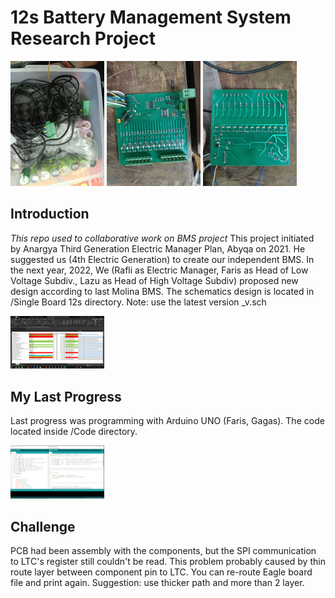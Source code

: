 # 12s Battery Management System Research Project

<img src="Foto 14s Baterai Pack.jpg" alt="drawing" width="150"/> <img src="Foto PCB Atas.jpg" alt="drawing" width="150"/> <img src="Foto PCB Bawah.jpg" alt="drawing" width="150"/>

## Introduction
*This repo used to collaborative work on BMS project*
This project initiated by Anargya Third Generation Electric Manager Plan, Abyqa on 2021.
He suggested us (4th Electric Generation) to create our independent BMS. 
In the next year, 2022, We (Rafli as Electric Manager, Faris as Head of Low Voltage Subdiv., Lazu as Head of High Voltage Subdiv) proposed new design according to last Molina BMS.
The schematics design is located in /Single Board 12s directory. Note: use the latest version _v<number>.sch

<img src="BoM.png" alt="drawing" width="150"/>

## My Last Progress
Last progress was programming with Arduino UNO (Faris, Gagas). 
The code located inside /Code directory.

<img src="Code/Preview Code.png" alt="drawing" width="150"/>

## Challenge
PCB had been assembly with the components, but the SPI communication to LTC's register still couldn't be read. 
This problem probably caused by thin route layer between component pin to LTC. You can re-route Eagle board file and print again.
Suggestion: use thicker path and more than 2 layer. 
